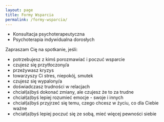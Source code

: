 ```yaml
---
layout: page
title: Formy Wsparcia
permalink: /formy-wsparcia/
---
```


- Konsultacja psychoterapeutyczna
- Psychoterapia indywidualna dorosłych 

Zapraszam Cię na spotkanie, jeśli:
- potrzebujesz z kimś porozmawiać i poczuć wsparcie
- czujesz się przytłoczony/a
- przeżywasz kryzys
- towarzyszy Ci stres, niepokój, smutek
- czujesz się wypalony/a
- doświadczasz trudności w relacjach
- chciał(a)byś dokonać zmiany, ale czujesz że to za trudne
- chciał(a)byś lepiej rozumieć emocje - swoje i innych
- chciał(a)byś przyjrzeć się temu, czego chcesz w życiu, co dla Ciebie ważne
- chciał(a)byś lepiej poczuć się ze sobą, mieć więcej pewności siebie

